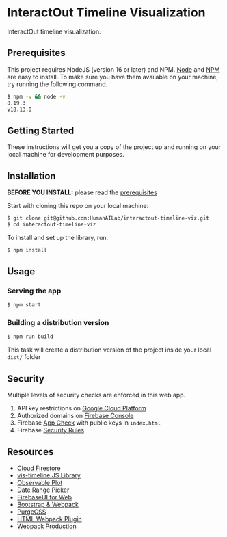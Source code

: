 # InteractOut Timeline Visualization

InteractOut timeline visualization.

## Prerequisites

This project requires NodeJS (version 16 or later) and NPM. [Node](http://nodejs.org/) and [NPM](https://npmjs.org/) are easy to install. To make sure you have them available on your machine, try running the following command.

```sh
$ npm -v && node -v
8.19.3
v18.13.0
```

## Getting Started

These instructions will get you a copy of the project up and running on your local machine for development purposes.

## Installation

**BEFORE YOU INSTALL:** please read the [prerequisites](#prerequisites)

Start with cloning this repo on your local machine:

```sh
$ git clone git@github.com:HumanAILab/interactout-timeline-viz.git
$ cd interactout-timeline-viz
```

To install and set up the library, run:

```sh
$ npm install
```

## Usage

### Serving the app

```sh
$ npm start
```

### Building a distribution version

```sh
$ npm run build
```

This task will create a distribution version of the project inside your local `dist/` folder

## Security

Multiple levels of security checks are enforced in this web app.

1. API key restrictions on [Google Cloud Platform](https://console.cloud.google.com/apis/credentials?authuser=1&project=endless-tractor-360801)
2. Authorized domains on [Firebase Console](https://console.firebase.google.com/u/1/project/endless-tractor-360801/authentication/settings)
3. Firebase [App Check](https://console.firebase.google.com/u/1/project/endless-tractor-360801/appcheck/apps) with public keys in `index.html`
4. Firebase [Security Rules](https://console.firebase.google.com/u/1/project/endless-tractor-360801/firestore/rules)

## Resources

* [Cloud Firestore](https://firebase.google.com/docs/firestore)
* [vis-timeline JS Library](https://github.com/visjs/vis-timeline)
* [Observable Plot](https://github.com/observablehq/plot)
* [Date Range Picker](https://github.com/dangrossman/daterangepicker)
* [FirebaseUI for Web](https://github.com/firebase/firebaseui-web/)
* [Bootstrap & Webpack](https://getbootstrap.com/docs/5.2/getting-started/webpack/)
* [PurgeCSS](https://purgecss.com/plugins/postcss.html)
* [HTML Webpack Plugin](https://github.com/jantimon/html-webpack-plugin)
* [Webpack Production](https://webpack.js.org/guides/production/)

